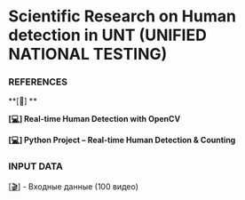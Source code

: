 # Scientific Research on Human detection in UNT (UNIFIED NATIONAL TESTING)

### REFERENCES

**[:scroll:] **

**[[:computer:](https://thedatafrog.com/en/articles/human-detection-video/)] Real-time Human Detection with OpenCV**

**[[:computer:](https://data-flair.training/blogs/python-project-real-time-human-detection-counting/)] Python Project – Real-time Human Detection & Counting**

### INPUT DATA

[[:clapper:](https://cloud.mail.ru/public/uVnz/cFVricRmK/)] - Входные данные (100 видео)
